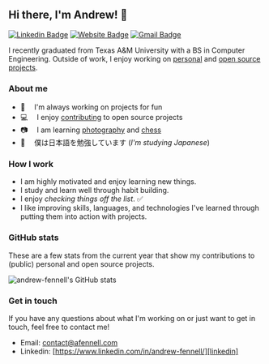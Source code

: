 ## Hi there, I'm Andrew! 👋


[![Linkedin Badge](https://img.shields.io/badge/-@andrew%20fennell-blue?style=flat&logo=Linkedin&logoColor=white&link=https://www.linkedin.com/in/andrew-fennell/)](https://www.linkedin.com/in/andrew-fennell/)
[![Website Badge](https://img.shields.io/badge/-andrewfennell.dev-maroon?style=flat&logo=Firefox&logoColor=white&link=https://andrewfennell.dev/)](https://andrewfennell.dev/)
[![Gmail Badge](https://img.shields.io/badge/-contact@afennell.com-c14438?style=flat&logo=Gmail&logoColor=white&link=mailto:contact@afennell.com)](mailto:contact@afennell.com)

I recently graduated from Texas A&M University with a BS in Computer Engineering. Outside of work, I enjoy working on [personal](https://github.com/andrew-fennell?tab=repositories) and [open source projects][contributions].

### About me
- 🚧　 I'm always working on projects for fun
- 💻 　I enjoy [contributing][contributions] to open source projects
- 📷 　I am learning [photography][instagram] and [chess][chess]
- 🗻 　僕は日本語を勉強しています (*I'm studying Japanese*)

### How I work
- I am highly motivated and enjoy learning new things.
- I study and learn well through habit building.
- I enjoy *checking things off the list*. ✅
- I like improving skills, languages, and technologies I've learned through putting them into action with projects.

### GitHub stats
These are a few stats from the current year that show my contributions to (public) personal and open source projects.

![andrew-fennell's GitHub stats](https://github-readme-stats.vercel.app/api?username=andrew-fennell&show_icons=true&count_private=true&bg_color=1d1e1f&title_color=649bf5&text_color=abcbff)

### Get in touch
If you have any questions about what I'm working on or just want to get in touch, feel free to contact me!
- Email: [contact@afennell.com](mailto:contact@afennell.com)
- Linkedin: [https://www.linkedin.com/in/andrew-fennell/][linkedin]

[website]: https://andrewfennell.dev
[linkedin]: https://www.linkedin.com/in/andrew-fennell/
[instagram]: https://www.instagram.com/andrewfennell.photography/
[chess]: https://www.chess.com/member/dargan777
[contributions]: https://github.com/andrew-fennell/andrew-fennell/blob/master/contributions.md

